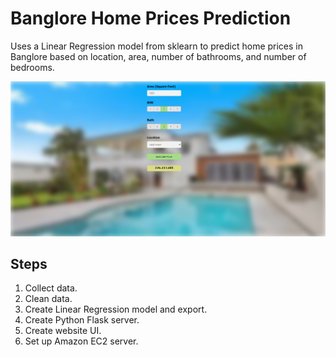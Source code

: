 # Banglore Home Prices Prediction

Uses a Linear Regression model from sklearn to predict home prices in Banglore based on location, area, number of bathrooms, and number of bedrooms.

![alt text](https://github.com/aaWang27/BHP/blob/master/website.png)

## Steps
1. Collect data.
2. Clean data.
3. Create Linear Regression model and export.
4. Create Python Flask server.
5. Create website UI.
6. Set up Amazon EC2 server.
